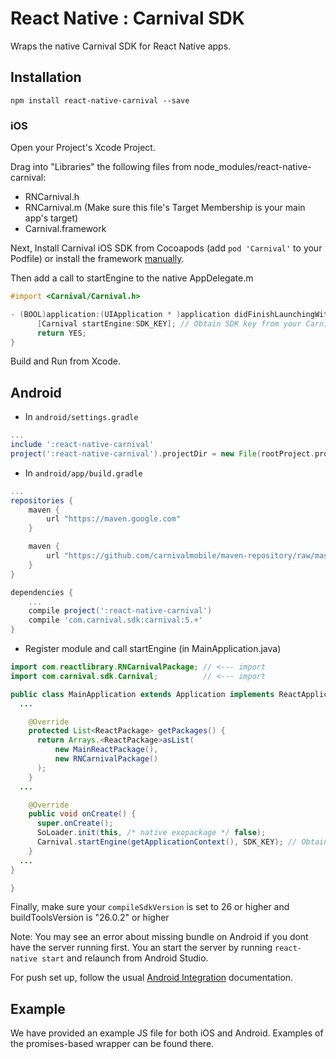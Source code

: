 # React Native : Carnival SDK

Wraps the native Carnival SDK for React Native apps.

## Installation

`npm install react-native-carnival --save`


### iOS

Open your Project's Xcode Project.

Drag into "Libraries" the following files from node_modules/react-native-carnival:

 * RNCarnival.h
 * RNCarnival.m (Make sure this file's Target Membership is your main app's target)
 * Carnival.framework

Next, Install Carnival iOS SDK from Cocoapods (add `pod 'Carnival'` to your Podfile) or install the framework [manually](http://docs.carnival.io/docs/ios-integration#section-manual-integration).

Then add a call to startEngine to the native AppDelegate.m

```Objective-C
#import <Carnival/Carnival.h>

- (BOOL)application:(UIApplication * )application didFinishLaunchingWithOptions:(NSDictionary * )launchOptions {
      [Carnival startEngine:SDK_KEY]; // Obtain SDK key from your Carnival app settings
      return YES;
}
```

Build and Run from Xcode.

## Android

* In `android/settings.gradle`

```gradle
...
include ':react-native-carnival'
project(':react-native-carnival').projectDir = new File(rootProject.projectDir, '../node_modules/react-native-carnival/android')
```

* In `android/app/build.gradle`

```gradle
...
repositories {
    maven {
        url "https://maven.google.com"
    }

    maven {
        url "https://github.com/carnivalmobile/maven-repository/raw/master/"
    }
}

dependencies {
    ...
    compile project(':react-native-carnival')
    compile 'com.carnival.sdk:carnival:5.+'
}
```


* Register module and call startEngine (in MainApplication.java)

```java
import com.reactlibrary.RNCarnivalPackage; // <--- import
import com.carnival.sdk.Carnival;          // <--- import

public class MainApplication extends Application implements ReactApplication {
  ...

    @Override
    protected List<ReactPackage> getPackages() {
      return Arrays.<ReactPackage>asList(
          new MainReactPackage(),
          new RNCarnivalPackage()
      );
    }
  ...

    @Override
    public void onCreate() {
      super.onCreate();
      SoLoader.init(this, /* native exopackage */ false);
      Carnival.startEngine(getApplicationContext(), SDK_KEY); // Obtain SDK key from your Carnival app settings
    }
  ...
}

}
```

Finally, make sure your `compileSdkVersion` is set to 26 or higher and  buildToolsVersion is "26.0.2" or higher


Note: You may see an error about missing bundle on Android if you dont have the server running first. You an start the server by running `react-native start` and relaunch from Android Studio.

For push set up, follow the usual [Android Integration](https://docs.carnival.io/docs/android-integration) documentation.

## Example

We have provided an example JS file for both iOS and Android. Examples of the promises-based wrapper can be found there.
